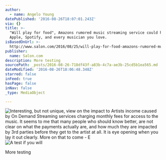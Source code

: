 ```yaml
---
author:
  - name: Angelo Young
datePublished: '2016-08-26T18:07:01.243Z'
via: {}
title: >-
  "Will play for food", Amazons rumored music streaming service could hurt
  Apple, Spotify, and every musician you love.
isBasedOnUrl: >-
  http://www.salon.com/2016/08/25/will-play-for-food-amazons-rumored-music-streaming-service-could-hurt-apple-spotify-and-every-musician-you-love/
publisher:
  name: Salon.com
description: More testing
sourcePath: _posts/2016-08-26-718df43f-a83b-4c7a-ae3b-25cd5b1ea565.md
dateModified: '2016-08-26T18:06:48.348Z'
starred: false
inFeed: true
hasPage: false
inNav: false
_type: MediaObject

---
```

![Interesting, but not unique, view on the impact to Artists income caused by On Demand Streaming services charging monthly fees for access to the music.  It seems to me that many people who should know better, are not clear on what the payments actually are, and how much they are impacted by 3rd parties before they get to the artist at all.  It is eye opening when you lay it out clearly.  More on that to come - E](https://the-grid-user-content.s3-us-west-2.amazonaws.com/eb4c46ff-d867-479e-9d6d-462e46b3dba4.jpg)
![A test if you will](https://the-grid-user-content.s3-us-west-2.amazonaws.com/4af4631c-0db7-4d81-a011-174d07f2bcd6.jpg)

More testing
